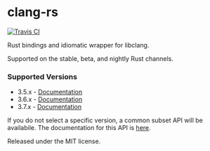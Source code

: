 clang-rs
========

[![Travis CI](https://travis-ci.org/KyleMayes/clang-rs.svg?branch=master)](https://travis-ci.org/KyleMayes/clang-rs)

Rust bindings and idiomatic wrapper for libclang.

Supported on the stable, beta, and nightly Rust channels.

### Supported Versions

* 3.5.x - [Documentation](https://kylemayes.github.io/clang-rs/3_5/clang)
* 3.6.x - [Documentation](https://kylemayes.github.io/clang-rs/3_6/clang)
* 3.7.x - [Documentation](https://kylemayes.github.io/clang-rs/3_7/clang)

If you do not select a specific version, a common subset API will be availabile. The documentation
for this API is [here](https://kylemayes.github.io/clang-rs/all/clang).

Released under the MIT license.
